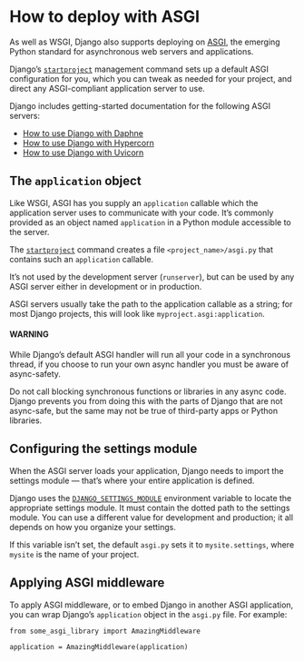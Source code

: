 # How to deploy with ASGI

As well as WSGI, Django also supports deploying on [ASGI](https://asgi.readthedocs.io/en/latest/), the emerging Python
standard for asynchronous web servers and applications.

Django’s [`startproject`](../../../ref/django-admin.md#django-admin-startproject) management command sets up a default ASGI
configuration for you, which you can tweak as needed for your project, and
direct any ASGI-compliant application server to use.

Django includes getting-started documentation for the following ASGI servers:

* [How to use Django with Daphne](daphne.md)
* [How to use Django with Hypercorn](hypercorn.md)
* [How to use Django with Uvicorn](uvicorn.md)

## The `application` object

Like WSGI, ASGI has you supply an `application` callable which
the application server uses to communicate with your code. It’s commonly
provided as an object named `application` in a Python module accessible to
the server.

The [`startproject`](../../../ref/django-admin.md#django-admin-startproject) command creates a file
`<project_name>/asgi.py` that contains such an `application` callable.

It’s not used by the development server (`runserver`), but can be used by
any ASGI server either in development or in production.

ASGI servers usually take the path to the application callable as a string;
for most Django projects, this will look like `myproject.asgi:application`.

#### WARNING
While Django’s default ASGI handler will run all your code in a synchronous
thread, if you choose to run your own async handler you must be aware of
async-safety.

Do not call blocking synchronous functions or libraries in any async code.
Django prevents you from doing this with the parts of Django that are not
async-safe, but the same may not be true of third-party apps or Python
libraries.

## Configuring the settings module

When the ASGI server loads your application, Django needs to import the
settings module — that’s where your entire application is defined.

Django uses the [`DJANGO_SETTINGS_MODULE`](../../../topics/settings.md#envvar-DJANGO_SETTINGS_MODULE) environment variable to locate
the appropriate settings module. It must contain the dotted path to the
settings module. You can use a different value for development and production;
it all depends on how you organize your settings.

If this variable isn’t set, the default `asgi.py` sets it to
`mysite.settings`, where `mysite` is the name of your project.

## Applying ASGI middleware

To apply ASGI middleware, or to embed Django in another ASGI application, you
can wrap Django’s `application` object in the `asgi.py` file. For example:

```default
from some_asgi_library import AmazingMiddleware

application = AmazingMiddleware(application)
```
